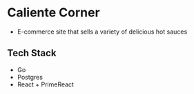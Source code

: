 # Caliente Corner
- E-commerce site that sells a variety of delicious hot sauces

## Tech Stack
- Go
- Postgres
- React + PrimeReact